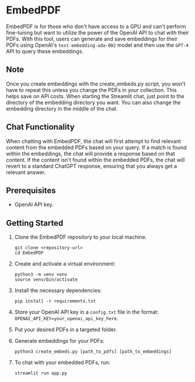 # EmbedPDF

EmbedPDF is for those who don't have access to a GPU and can't perform fine-tuning but want to utilize the power of the OpenAI API to chat with their PDFs. With this tool, users can generate and save embeddings for their PDFs using OpenAI's `text-embedding-ada-002` model and then use the `GPT-4` API to query these embeddings. 

## Note

Once you create embeddings with the create_embeds.py script, you won't have to repeat this unless you change the PDFs in your collection. This helps save on API costs. When starting the Streamlit chat, just point to the directory of the embedding directory you want. You can also change the embedding directory in the middle of the chat.

## Chat Functionality

When chatting with EmbedPDF, the chat will first attempt to find relevant content from the embedded PDFs based on your query. If a match is found within the embeddings, the chat will provide a response based on that content. If the content isn't found within the embedded PDFs, the chat will revert to a standard ChatGPT response, ensuring that you always get a relevant answer.

## Prerequisites

- OpenAI API key.

## Getting Started

1. Clone the EmbedPDF repository to your local machine.
   
   ```
   git clone <repository-url>
   cd EmbedPDF
   ```

2. Create and activate a virtual environment:

   ```
   python3 -m venv venv
   source venv/bin/activate
   ```

3. Install the necessary dependencies:

   ```
   pip install -r requirements.txt
   ```

4. Store your OpenAI API key in a `config.txt` file in the format: `OPENAI_API_KEY=your_openai_api_key_here`. 

5. Put your desired PDFs in a targeted folder.

6. Generate embeddings for your PDFs:

   ```
   python3 create_embeds.py [path_to_pdfs] [path_to_embeddings]
   ```

7. To chat with your embedded PDFs, run:

   ```
   streamlit run app.py
   ```

